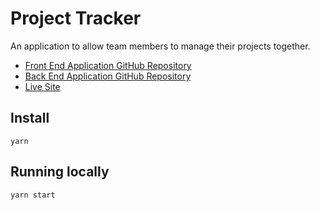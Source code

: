 # Project Tracker

An application to allow team members to manage their projects together.

- <a href="https://github.com/ed-halliwell/project-tracker-fe">Front End Application GitHub Repository</a>
- <a href="https://github.com/ed-halliwell/project-tracker-be">Back End Application GitHub Repository</a>
- <a href="https://infallible-perlman-a1e85d.netlify.app/home">Live Site</a>

## Install

`yarn`

## Running locally

`yarn start`
